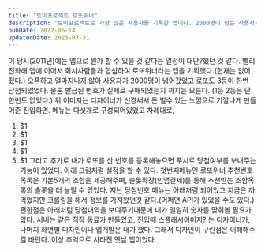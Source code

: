 ```yaml
---
title: "토이프로젝트 로또위너"
description: "토이프로젝트로 가장 많은 사용자를 기록한 앱이다. 2000명이 넘는 사용자가 사용했었고, 실제로 3등 번호까지 예측했다. 알고리즘은..."
pubDate: 2022-06-14
updatedDate: 2023-03-31
---
```


이 당시(2011년)에는 앱으로 뭔가 할 수 있을 것 같다는 열정이 대단?했던 것 같다. 빨리 전화해 앱에 이어서 회사사람들과 합심하여 로또위너라는 앱을 기획했다.(현재는 없어졌다.) 오픈하고 얼마지나지 않아 사용자가 2000명이 넘어갔었고 로또도 3등이 한번 당첨되었었다. 물론 발급된 번호가 실제로 구매되었는지 까지는 모른다. (1등 2등은 단한번도 없었다.)
위 이미지는 디자이너가 신경써서 돈 벌수 있는 느낌으로 기깔나게 만들어준 진입화면.
메뉴는 다섯개로 구성되어있었고 차례대로,
1. $1
2. $1
3. $1
4. $1
5. $1
그리고 추가로 내가 로또를 산 번호를 등록해놓으면 푸시로 당첨여부를 보내주는 기능이 있었다. 아래 그림처럼 설정을 할 수 있다.
첫번째메뉴인 로또위너 추천번호 목록은 기본5개의 조합을 제공해주며, 슬롯확장(인앱결제)를 통해 추천받는 조합목록의 슬롯을 더 늘릴 수 있었다.
지난 당첨번호 메뉴는 아래처럼 되어있고 지금은 까먹었지만 크롤링을 해서 정보를 가져왔던것 같다.(어쩌면 API가 있었을 수도 있다.)
편한점은 아래처럼 당첨내역을 보여주기때문에 내가 일일히 숫자를 맞춰볼 필요가 없다.
서버는 같은 직장 동료가 만들었고, 진입때 스플래시이미지? 는 디자이너가, 나머지 화면별 디자인이나 앱개발은 내가 했다. 그래서 디자인이 구린점은 이해해주길 바란다.
이상 추억으로 사라진 옛날 앱이었다.